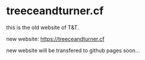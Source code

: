 # treeceandturner.cf
this is the old website of T&T.

new website: https://treeceandturner.cf

new website will be transfered to github pages soon...
